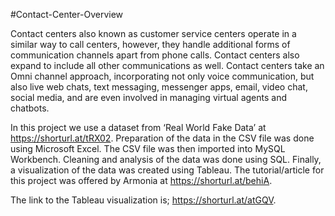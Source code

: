 #Contact-Center-Overview 

Contact centers also known as customer service centers operate in a similar way to call centers, however, they handle additional forms of communication channels apart from phone calls. Contact centers also expand to include all other communications as well. Contact centers take an Omni channel approach, incorporating not only voice communication, but also live web chats, text messaging, messenger apps, email, video chat, social media, and are even involved in managing virtual agents and chatbots.

In this project we use a dataset from ‘Real World Fake Data’ at https://shorturl.at/tRX02.
Preparation of the data in the CSV file was done using Microsoft Excel.
The CSV file was then imported into MySQL Workbench.
Cleaning and analysis of the data was done using SQL. 
Finally, a visualization of the data was created using Tableau. 
The tutorial/article for this project was offered by Armonia at https://shorturl.at/behiA.

The link to the Tableau visualization is; https://shorturl.at/atGQV.


